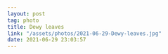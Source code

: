 ```yaml
---
layout: post
tag: photo
title: Dewy leaves
link: "/assets/photos/2021-06-29-Dewy-leaves.jpg"
date: 2021-06-29 23:03:57
---
```


